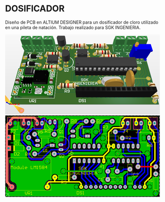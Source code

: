# DOSIFICADOR

Diseño de PCB en ALTIUM DESIGNER para un dosificador de cloro utilizado en una pileta de natación. Trabajo realizado para SGK INGENIERIA.

![image](1.png) 
![image](2.png) 
